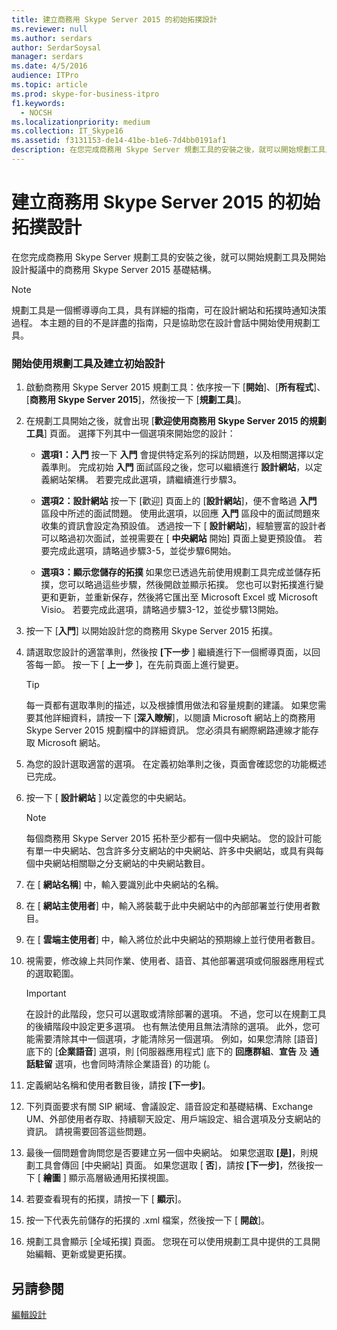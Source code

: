 ```yaml
---
title: 建立商務用 Skype Server 2015 的初始拓撲設計
ms.reviewer: null
ms.author: serdars
author: SerdarSoysal
manager: serdars
ms.date: 4/5/2016
audience: ITPro
ms.topic: article
ms.prod: skype-for-business-itpro
f1.keywords:
  - NOCSH
ms.localizationpriority: medium
ms.collection: IT_Skype16
ms.assetid: f3131153-de14-41be-b1e6-7d4bb0191af1
description: 在您完成商務用 Skype Server 規劃工具的安裝之後，就可以開始規劃工具及開始設計擬議中的商務用 Skype Server 2015 基礎結構。
---
```


# <a name="create-the-initial-topology-design-for-skype-for-business-server-2015"></a>建立商務用 Skype Server 2015 的初始拓撲設計

在您完成商務用 Skype Server 規劃工具的安裝之後，就可以開始規劃工具及開始設計擬議中的商務用 Skype Server 2015 基礎結構。

> [!NOTE]
>  規劃工具是一個嚮導導向工具，具有詳細的指南，可在設計網站和拓撲時通知決策過程。 本主題的目的不是詳盡的指南，只是協助您在設計會話中開始使用規劃工具。

### <a name="to-get-started-using-the-planning-tool-and-create-the-initial-design"></a>開始使用規劃工具及建立初始設計

1. 啟動商務用 Skype Server 2015 規劃工具：依序按一下 [**開始**]、[**所有程式**]、[**商務用 Skype Server 2015**]，然後按一下 [**規劃工具**]。

2. 在規劃工具開始之後，就會出現 [**歡迎使用商務用 Skype Server 2015 的規劃工具**] 頁面。 選擇下列其中一個選項來開始您的設計：

   - **選項1：入門** 按一下 **入門** 會提供特定系列的採訪問題，以及相關選擇以定義準則。 完成初始 **入門** 面試區段之後，您可以繼續進行 **設計網站**，以定義網站架構。 若要完成此選項，請繼續進行步驟3。

   - **選項2：設計網站** 按一下 [歡迎] 頁面上的 [**設計網站**]，便不會略過 **入門** 區段中所述的面試問題。 使用此選項，以回應 **入門** 區段中的面試問題來收集的資訊會設定為預設值。 透過按一下 [ **設計網站**]，經驗豐富的設計者可以略過初次面試，並視需要在 [ **中央網站** 開始] 頁面上變更預設值。 若要完成此選項，請略過步驟3-5，並從步驟6開始。

   - **選項3：顯示您儲存的拓撲** 如果您已透過先前使用規劃工具完成並儲存拓撲，您可以略過這些步驟，然後開啟並顯示拓撲。 您也可以對拓撲進行變更和更新，並重新保存，然後將它匯出至 Microsoft Excel 或 Microsoft Visio。 若要完成此選項，請略過步驟3-12，並從步驟13開始。

3. 按一下 [**入門**] 以開始設計您的商務用 Skype Server 2015 拓撲。

4. 請選取您設計的適當準則，然後按 **[下一步** ] 繼續進行下一個嚮導頁面，以回答每一節。 按一下 [ **上一步** ]，在先前頁面上進行變更。

    > [!TIP]
    > 每一頁都有選取準則的描述，以及根據慣用做法和容量規劃的建議。 如果您需要其他詳細資料，請按一下 [**深入瞭解**]，以閱讀 Microsoft 網站上的商務用 Skype Server 2015 規劃檔中的詳細資訊。 您必須具有網際網路連線才能存取 Microsoft 網站。

5. 為您的設計選取適當的選項。 在定義初始準則之後，頁面會確認您的功能概述已完成。

6. 按一下 [ **設計網站** ] 以定義您的中央網站。

    > [!NOTE]
    > 每個商務用 Skype Server 2015 拓朴至少都有一個中央網站。 您的設計可能有單一中央網站、包含許多分支網站的中央網站、許多中央網站，或具有與每個中央網站相關聯之分支網站的中央網站數目。

7. 在 [ **網站名稱**] 中，輸入要識別此中央網站的名稱。

8. 在 [ **網站主使用者**] 中，輸入將裝載于此中央網站中的內部部署並行使用者數目。

9. 在 [ **雲端主使用者**] 中，輸入將位於此中央網站的預期線上並行使用者數目。

10. 視需要，修改線上共同作業、使用者、語音、其他部署選項或伺服器應用程式的選取範圍。

    > [!IMPORTANT]
    > 在設計的此階段，您只可以選取或清除部署的選項。 不過，您可以在規劃工具的後續階段中設定更多選項。 也有無法使用且無法清除的選項。 此外，您可能需要清除其中一個選項，才能清除另一個選項。 例如，如果您清除 [語音] 底下的 [**企業語音**] 選項，則 [伺服器應用程式] 底下的 **回應群組**、**宣告** 及 **通話駐留** 選項，也會同時清除企業語音) 的功能 (。

11. 定義網站名稱和使用者數目後，請按 **[下一步]**。

12. 下列頁面要求有關 SIP 網域、會議設定、語音設定和基礎結構、Exchange UM、外部使用者存取、持續聊天設定、用戶端設定、組合選項及分支網站的資訊。 請視需要回答這些問題。

13. 最後一個問題會詢問您是否要建立另一個中央網站。 如果您選取 **[是]**，則規劃工具會傳回 [中央網站] 頁面。 如果您選取 [ **否**]，請按 **[下一步]**，然後按一下 [ **繪圖** ] 顯示高層級通用拓撲視圖。

14. 若要查看現有的拓撲，請按一下 [ **顯示**]。

15. 按一下代表先前儲存的拓撲的 .xml 檔案，然後按一下 [ **開啟**]。

16. 規劃工具會顯示 [全域拓撲] 頁面。 您現在可以使用規劃工具中提供的工具開始編輯、更新或變更拓撲。

## <a name="see-also"></a>另請參閱

[編輯設計](/previous-versions/office/lync-server-2013/lync-server-2013-editing-the-design)